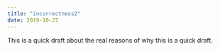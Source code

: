 ```yaml
---
title: "incorrectness2"
date: 2019-10-27
---
```


This is a quick draft about the real reasons of why this is a quick draft.
